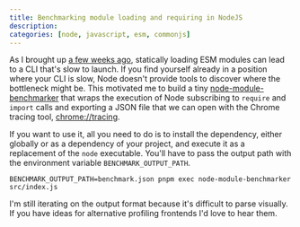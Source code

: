 ```yaml
---
title: Benchmarking module loading and requiring in NodeJS
description:
categories: [node, javascript, esm, commonjs]
---
```



As I brought up [a few weeks ago](/blog/2022/12/23/startup-time-in-node-clis),
statically loading ESM modules can lead to a CLI that's slow to launch.
If you find yourself already in a position where your CLI is slow,
Node doesn't provide tools to discover where the bottleneck might be.
This motivated me to build a tiny [node-module-benchmarker](https://github.com/pepicrft/node-module-benchmarker) that wraps the execution of Node subscribing to `require` and `import` calls and exporting a JSON file that we can open with the Chrome tracing tool, [chrome://tracing](chrome://tracing).

If you want to use it,
all you need to do is to install the dependency,
either globally or as a dependency of your project,
and execute it as a replacement of the `node` executable.
You'll have to pass the output path with the environment variable `BENCHMARK_OUTPUT_PATH`.

```language-bash
BENCHMARK_OUTPUT_PATH=benchmark.json pnpm exec node-module-benchmarker src/index.js
```

I'm still iterating on the output format because it's difficult to parse visually.
If you have ideas for alternative profiling frontends I'd love to hear them.
